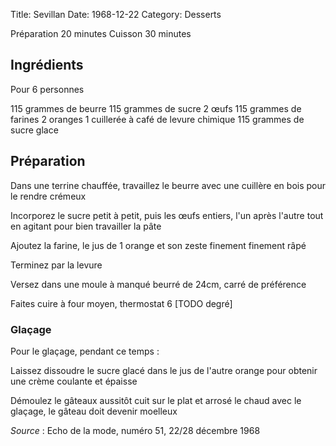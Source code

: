 Title: Sevillan
Date: 1968-12-22
Category: Desserts

Préparation 20 minutes
Cuisson 30 minutes

## Ingrédients

Pour 6 personnes

115 grammes de beurre
115 grammes de sucre
2 œufs
115 grammes de farines
2 oranges
1 cuillerée à café de levure chimique
115 grammes de sucre glace

## Préparation

Dans une terrine chauffée, travaillez le beurre avec une cuillère en bois pour
le rendre crémeux

Incorporez le sucre petit à petit, puis les œufs entiers, l'un après l'autre
tout en agitant pour bien travailler la pâte

Ajoutez la farine, le jus de 1 orange et son zeste finement finement râpé

Terminez par la levure

Versez dans une moule à manqué beurré de 24cm, carré de préférence

Faites cuire à four moyen, thermostat 6 [TODO degré]

### Glaçage

Pour le glaçage, pendant ce temps :

Laissez dissoudre le sucre glacé dans le jus de l'autre orange pour obtenir
une crème coulante et épaisse

Démoulez le gâteaux aussitôt cuit sur le plat et arrosé le chaud avec le
glaçage, le gâteau doit devenir moelleux

*Source* : Echo de la mode, numéro 51, 22/28 décembre 1968
